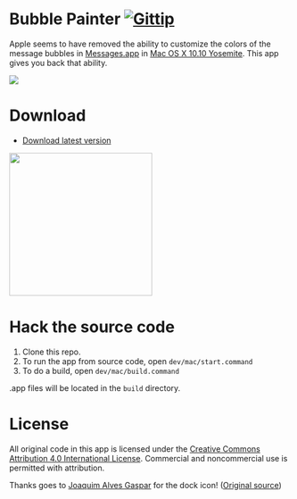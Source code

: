 Bubble Painter [![Gittip](http://img.shields.io/gittip/kethinov.png)](https://www.gittip.com/kethinov/)
===

Apple seems to have removed the ability to customize the colors of the message bubbles in [Messages.app](http://en.wikipedia.org/wiki/Messages_%28application%29#OS_X_version) in [Mac OS X 10.10 Yosemite](http://www.apple.com/osx/preview/). This app gives you back that ability.

<a href='https://raw.githubusercontent.com/kethinov/BubblePainter/master/screenshot.png'><img src='https://raw.githubusercontent.com/kethinov/BubblePainter/master/screenshot.png'></a>

Download
===

- [Download latest version](https://github.com/kethinov/BubblePainter/releases/latest)

<a href='https://github.com/kethinov/BubblePainter/releases/latest'><img src='https://raw.githubusercontent.com/kethinov/BubblePainter/master/dev/appicon.png' width='256' height='256'></a>

Hack the source code
===

1. Clone this repo.
2. To run the app from source code, open `dev/mac/start.command`
3. To do a build, open `dev/mac/build.command`

.app files will be located in the `build` directory.

License
===

All original code in this app is licensed under the [Creative Commons Attribution 4.0 International License](http://creativecommons.org/licenses/by/4.0/). Commercial and noncommercial use is permitted with attribution.

Thanks goes to [Joaquim Alves Gaspar](http://commons.wikimedia.org/wiki/User:Alvesgaspar) for the dock icon! ([Original source](http://en.wikipedia.org/wiki/File:Reflection_in_a_soap_bubble_edit.jpg))